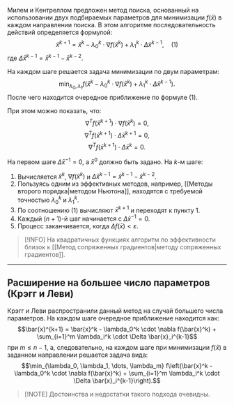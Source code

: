 
Милем и Кентреллом предложен метод поиска, основанный на использовании двух подбираемых параметров для минимизации $f(\bar{x})$ в каждом направлении поиска. В этом алгоритме последовательность действий определяется формулой:
$$\bar{x}^{k+1} = \bar{x}^k - \lambda_0^k \cdot \nabla f(\bar{x}^k) + \lambda_1^k \cdot \Delta \bar{x}^{k-1}, \quad (1)$$
где $\Delta \bar{x}^{k-1} = \bar{x}^{k-1} - \bar{x}^{k-2}$.

На каждом шаге решается задача минимизации по двум параметрам:
$$\min_{\lambda_0, \lambda_1} f(\bar{x}^k - \lambda_0^k \cdot \nabla f(\bar{x}^k) + \lambda_1^k \cdot \Delta \bar{x}^{k-1}).$$
После чего находится очередное приближение по формуле (1).

При этом можно показать, что:
$$\nabla^T f(\bar{x}^{k+1}) \cdot \nabla f(\bar{x}^k) = 0,$$
$$\nabla^T f(\bar{x}^{k+1}) \cdot \Delta \bar{x}^{k+1} = 0,$$
$$\nabla^T f(\bar{x}^{k+1}) \cdot \Delta \bar{x}^k = 0.$$

На первом шаге $\Delta \bar{x}^{-1} = 0$, а $\bar{x}^0$ должно быть задано.
На $k$-м шаге:
1.  Вычисляется $\bar{x}^k$, $\nabla f(\bar{x}^k)$ и $\Delta \bar{x}^{k-1} = \bar{x}^{k-1} - \bar{x}^{k-2}$.
2.  Пользуясь одним из эффективных методов, например, [[Методы второго порядка|методом Ньютона]], находятся с требуемой точностью $\lambda_0^k$ и $\lambda_1^k$.
3.  По соотношению (1) вычисляют $\bar{x}^{k+1}$ и переходят к пункту 1.
4.  Каждый $(n+1)$-й шаг начинается с $\Delta \bar{x}^{-1} = 0$.
5.  Процесс заканчивается, когда $\Delta f(\bar{x}) < \varepsilon$.

> [!INFO] На квадратичных функциях алгоритм по эффективности близок к [[Метод сопряженных градиентов|методу сопряженных градиентов]].

---

## Расширение на большее число параметров (Крэгг и Леви)

Крэгг и Леви распространили данный метод на случай большего числа параметров.
На каждом шаге очередное приближение находится как:
$$\bar{x}^{k+1} = \bar{x}^k - \lambda_0^k \cdot \nabla f(\bar{x}^k) + \sum_{i=1}^m \lambda_i^k \cdot \Delta \bar{x}_i^{k-1}$$
при $m \le n-1$, а, следовательно, на каждом шаге при минимизации $f(\bar{x})$ в заданном направлении решается задача вида:
$$\min_{\lambda_0, \lambda_1, \dots, \lambda_m} f\left(\bar{x}^k - \lambda_0^k \cdot \nabla f(\bar{x}^k) + \sum_{i=1}^m \lambda_i^k \cdot \Delta \bar{x}_i^{k-1}\right).$$

> [!NOTE] Достоинства и недостатки такого подхода очевидны.